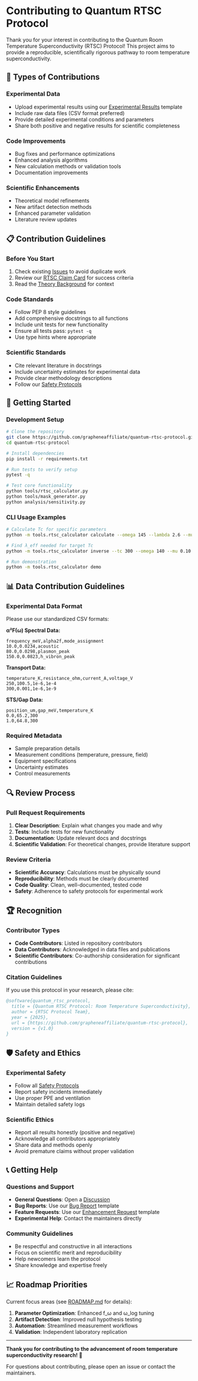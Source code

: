 # Contributing to Quantum RTSC Protocol

Thank you for your interest in contributing to the Quantum Room Temperature Superconductivity (RTSC) Protocol! This project aims to provide a reproducible, scientifically rigorous pathway to room temperature superconductivity.

## 🔬 Types of Contributions

### **Experimental Data**
- Upload experimental results using our [Experimental Results](/.github/ISSUE_TEMPLATE/experimental_results.md) template
- Include raw data files (CSV format preferred)
- Provide detailed experimental conditions and parameters
- Share both positive and negative results for scientific completeness

### **Code Improvements**
- Bug fixes and performance optimizations
- Enhanced analysis algorithms
- New calculation methods or validation tools
- Documentation improvements

### **Scientific Enhancements**
- Theoretical model refinements
- New artifact detection methods
- Enhanced parameter validation
- Literature review updates

## 📋 Contribution Guidelines

### **Before You Start**
1. Check existing [Issues](../../issues) to avoid duplicate work
2. Review our [RTSC Claim Card](docs/RTSC_Claim_Card.md) for success criteria
3. Read the [Theory Background](docs/Theory_Background.md) for context

### **Code Standards**
- Follow PEP 8 style guidelines
- Add comprehensive docstrings to all functions
- Include unit tests for new functionality
- Ensure all tests pass: `pytest -q`
- Use type hints where appropriate

### **Scientific Standards**
- Cite relevant literature in docstrings
- Include uncertainty estimates for experimental data
- Provide clear methodology descriptions
- Follow our [Safety Protocols](docs/Safety_Protocols.md)

## 🚀 Getting Started

### **Development Setup**
```bash
# Clone the repository
git clone https://github.com/grapheneaffiliate/quantum-rtsc-protocol.git
cd quantum-rtsc-protocol

# Install dependencies
pip install -r requirements.txt

# Run tests to verify setup
pytest -q

# Test core functionality
python tools/rtsc_calculator.py
python tools/mask_generator.py
python analysis/sensitivity.py
```

### **CLI Usage Examples**
```bash
# Calculate Tc for specific parameters
python -m tools.rtsc_calculator calculate --omega 145 --lambda 2.6 --mu 0.10 --fomega 1.2

# Find λ_eff needed for target Tc
python -m tools.rtsc_calculator inverse --tc 300 --omega 140 --mu 0.10

# Run demonstration
python -m tools.rtsc_calculator demo
```

## 📊 Data Contribution Guidelines

### **Experimental Data Format**
Please use our standardized CSV formats:

**α²F(ω) Spectral Data:**
```csv
frequency_meV,alpha2f,mode_assignment
10.0,0.0234,acoustic
80.0,0.0298,plasmon_peak
150.0,0.0823,h_vibron_peak
```

**Transport Data:**
```csv
temperature_K,resistance_ohm,current_A,voltage_V
250,100.5,1e-6,1e-4
300,0.001,1e-6,1e-9
```

**STS/Gap Data:**
```csv
position_um,gap_meV,temperature_K
0.0,65.2,300
1.0,64.8,300
```

### **Required Metadata**
- Sample preparation details
- Measurement conditions (temperature, pressure, field)
- Equipment specifications
- Uncertainty estimates
- Control measurements

## 🔍 Review Process

### **Pull Request Requirements**
1. **Clear Description**: Explain what changes you made and why
2. **Tests**: Include tests for new functionality
3. **Documentation**: Update relevant docs and docstrings
4. **Scientific Validation**: For theoretical changes, provide literature support

### **Review Criteria**
- **Scientific Accuracy**: Calculations must be physically sound
- **Reproducibility**: Methods must be clearly documented
- **Code Quality**: Clean, well-documented, tested code
- **Safety**: Adherence to safety protocols for experimental work

## 🏆 Recognition

### **Contributor Types**
- **Code Contributors**: Listed in repository contributors
- **Data Contributors**: Acknowledged in data files and publications
- **Scientific Contributors**: Co-authorship consideration for significant contributions

### **Citation Guidelines**
If you use this protocol in your research, please cite:
```bibtex
@software{quantum_rtsc_protocol,
  title = {Quantum RTSC Protocol: Room Temperature Superconductivity},
  author = {RTSC Protocol Team},
  year = {2025},
  url = {https://github.com/grapheneaffiliate/quantum-rtsc-protocol},
  version = {v1.0}
}
```

## 🛡️ Safety and Ethics

### **Experimental Safety**
- Follow all [Safety Protocols](docs/Safety_Protocols.md)
- Report safety incidents immediately
- Use proper PPE and ventilation
- Maintain detailed safety logs

### **Scientific Ethics**
- Report all results honestly (positive and negative)
- Acknowledge all contributors appropriately
- Share data and methods openly
- Avoid premature claims without proper validation

## 📞 Getting Help

### **Questions and Support**
- **General Questions**: Open a [Discussion](../../discussions)
- **Bug Reports**: Use our [Bug Report](/.github/ISSUE_TEMPLATE/bug_report.md) template
- **Feature Requests**: Use our [Enhancement Request](/.github/ISSUE_TEMPLATE/enhancement_request.md) template
- **Experimental Help**: Contact the maintainers directly

### **Community Guidelines**
- Be respectful and constructive in all interactions
- Focus on scientific merit and reproducibility
- Help newcomers learn the protocol
- Share knowledge and expertise freely

## 📈 Roadmap Priorities

Current focus areas (see [ROADMAP.md](ROADMAP.md) for details):
1. **Parameter Optimization**: Enhanced f_ω and ω_log tuning
2. **Artifact Detection**: Improved null hypothesis testing
3. **Automation**: Streamlined measurement workflows
4. **Validation**: Independent laboratory replication

---

**Thank you for contributing to the advancement of room temperature superconductivity research!** 🚀

For questions about contributing, please open an issue or contact the maintainers.
